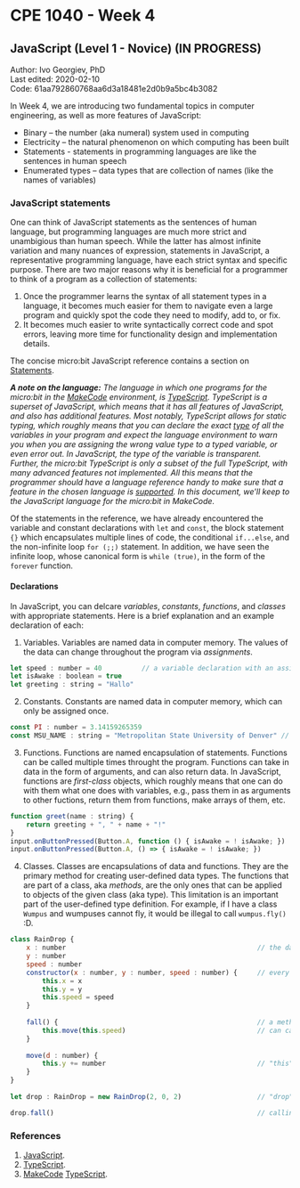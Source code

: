 # CPE 1040 - Week 4
## JavaScript (Level 1 - Novice) (IN PROGRESS)

Author: Ivo Georgiev, PhD  
Last edited: 2020-02-10  
Code: 61aa792860768aa6d3a18481e2d0b9a5bc4b3082  


In Week 4, we are introducing two fundamental topics in computer engineering, as well as more features of JavaScript: 
- Binary – the number (aka numeral) system used in computing 
- Electricity – the natural phenomenon on which computing has been built 
- Statements - statements in programming languages are like the sentences in human speech
- Enumerated types – data types that are collection of names (like the names of variables) 

### JavaScript statements

One can think of JavaScript statements as the sentences of human language, but programming languages are much more strict and unambigious than human speech. While the latter has almost infinite variation and many nuances of expression, statements in JavaScript, a representative programming language, have each strict syntax and specific purpose. There are two major reasons why it is beneficial for a programmer to think of a program as a collection of statements:
1. Once the programmer learns the syntax of all statement types in a language, it becomes much easier for them to navigate even a large program and quickly spot the code they need to modify, add to, or fix.
2. It becomes much easier to write syntactically correct code and spot errors, leaving more time for functionality design and implementation details.

The concise micro:bit JavaScript reference contains a section on [Statements](https://makecode.microbit.org/javascript/statements).

_**A note on the language:** The language in which one programs for the micro:bit in the [MakeCode](https://makecode.microbit.org/) environment, is [TypeScript](https://www.typescriptlang.org/docs/home.html). TypeScript is a superset of JavaScript, which means that it has all features of JavaScript, and also has additional features. Most notably, TypeScript allows for static typing, which roughly means that you can declare the exact [type](https://makecode.microbit.org/javascript/types) of all the variables in your program and expect the language environment to warn you when you are assigning the wrong value type to a typed variable, or even error out. In JavaScript, the type of the variable is transparent. Further, the micro:bit TypeScript is only a subset of the full TypeScript, with many advanced features not implemented. All this means that the programmer should have a language reference handy to make sure that a feature in the chosen language is [supported](#references). In this document, we'll keep to the JavaScript language for the micro:bit in MakeCode._

Of the statements in the reference, we have already encountered the variable and constant declarations with `let` and `const`, the block statement `{}` which encapsulates multiple lines of code, the conditional `if...else`, and the non-infinite loop `for (;;)` statement. In addition, we have seen the infinite loop, whose canonical form is `while (true)`, in the form of the `forever` function.

#### Declarations

In JavaScript, you can delcare _variables_, _constants_, _functions_, and _classes_ with appropriate statements. Here is a brief explanation and an example declaration of each:
1. Variables. Variables are named data in computer memory. The values of the data can change throughout the program via _assignments_.
```JavaScript
let speed : number = 40          // a variable declaration with an assignment of an initial value
let isAwake : boolean = true
let greeting : string = "Hallo"
```
2. Constants. Constants are named data in computer memory, which can only be assigned once.
```JavaScript
const PI : number = 3.14159265359
const MSU_NAME : string = "Metropolitan State University of Denver" // constant names are usually all-caps
```
3. Functions. Functions are named encapsulation of statements. Functions can be called multiple times throught the program. Functions can take in data in the form of arguments, and can also return data. In JavaScript, functions are _first-class_ objects, which roughly means that one can do with them what one does with variables, e.g., pass them in as arguments to other fuctions, return them from functions, make arrays of them, etc.
```JavaScript
function greet(name : string) {                                        // named function with an argument and a return value
    return greeting + ", " + name + "!"
}
input.onButtonPressed(Button.A, function () { isAwake = ! isAwake; })  // anonymous function passed in as argument to an event handler
input.onButtonPressed(Button.A, () => { isAwake = ! isAwake; })        // popular alternative syntax for anonymous functions
```
4. Classes. Classes are encapsulations of data and functions. They are the primary method for creating user-defined data types. The functions that are part of a class, aka _methods_, are the only ones that can be applied to objects of the given class (aka type). This limitation is an important part of the user-defined type definition. For example, if I have a class `Wumpus` and wumpuses cannot fly, it would be illegal to call `wumpus.fly()` :D.
```JavaScript
class RainDrop {
    x : number                                                // the data of the RainDrop class and objects
    y : number
    speed : number
    constructor(x : number, y : number, speed : number) {     // every class has a constructor to initialize objects when "new" is called
        this.x = x
        this.y = y
        this.speed = speed
    }
    
    fall() {                                                  // a method
        this.move(this.speed)                                 // can call another method
    }
    
    move(d : number) {
        this.y += number                                      // "this" selects the data of the particular object
    }
}
        
let drop : RainDrop = new RainDrop(2, 0, 2)                   // "drop" is an object of type RainDrop, at position (2, 0) and speed 2

drop.fall()                                                   // calling a method on an object
```

### References

1. [JavaScript](https://developer.mozilla.org/en-US/docs/Web/JavaScript).
2. [TypeScript](https://www.typescriptlang.org/docs/home.html).
3. [MakeCode](https://makecode.com/language) [TypeScript](https://makecode.microbit.org/javascript).


